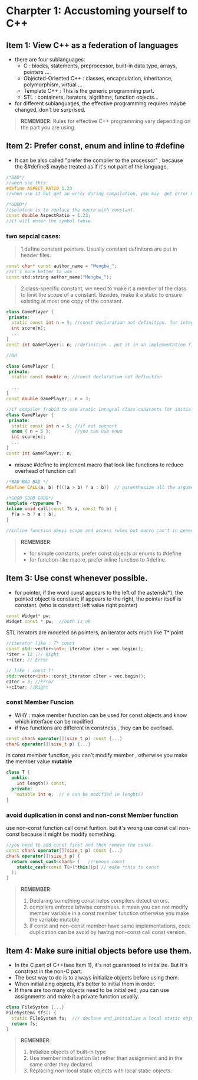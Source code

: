 # Charpter 1:  Accustoming yourself to C++

## Item 1: View C++ as a federation of languages
- there are four sublanguages: 
  - C : blocks, statements, preprocessor, built-in data type, arrays, pointers ...
  - Objected-Oriented C++ : classes, encapsulation, inheritance, polymorphism, virtual ...
  - Template C++ : This is the generic programming part. 
  - STL : containers, iterators, algrithms, function objects...
- for different sublanguages, the effective programming requires maybe changed, don't be surprised.
> **REMEMBER**: Rules for effective C++ programming vary depending on the part you are using.

## Item 2: Prefer const, enum and inline to #define
- It can be also called "prefer the complier to the processor" , because the $#define$ maybe treated as if it's not part of the language.
```cpp
/*BAD*/
//when use this:
#define ASPECT_RATIO 1.23
//when use it but get an error during compilation, you may  get error message about 1.23 rather ASPECT_RATIO. if it's not define in local file ,you maybe confused about that.

/*GOOD*/
//solution is to replace the macro with constant.
const double AspectRatio = 1.23;
//it will enter the symbol table.
```
### two sepcial cases:
> 1.define constant pointers. Usually constant definitons are put in header files. 
```cpp
const char* const author_name = "Mengbw_";
//it's more better to use :
const std:string author_name("Mengbw_");
```
> 2.class-specific constant, we need to make it a member of the class to limit the scope of a constant. Besides, make it a static to ensure existing at most one copy of the constant.  
```cpp
class GamePlayer {
 private:
  static const int n = 5; //const declaration not definition. for integral type can only have declaration if not get it's address
  int score[n];
  ...
}
const int GamePlayer:: n; //definition . put it in an implementation file not a header file.

//OR

class GamePlayer {
 private:
  static const double n; //const declaration not definition

  ...
}
const double GamePlayer:: n = 3;

//if compiler frobid to use static integral class constants for initial values for in-class specification, use enum
class GamePlayer {
 private:
  static const int n = 5; //if not support
  enum { n = 5 };         //you can use enum
  int score[n];
  ...
}
const int GamePlayer:: n;
```
- misuse #define to implement macro that look like functions to reduce overhead of function call
```cpp
/*BAD BAD BAD */
#define CALL(a, b) f(((a > b) ? a : b))  // parenthesize all the arguments in the macro body

/*GOOD GOOD GOOD*/
template <typename T>
inline void call(const T& a, const T& b) {
  f(a > b ? a : b);
}

//inline function obeys scope and access rules but macro can't in general.
```

> **REMEMBER**: 
> - for simple constants, prefer const objects or enums to #define
> - for function-like macro, prefer inline function to #define.

## Item 3: Use const whenever possible.
- for pointer, if the word const appears to the left of the asterisk(*), the pointed object is constant; if appears to the right, the pointer itself is constant. (who is constant: left value right pointer)
```cpp
const Widget* pw;
Widget const * pw;  //both is ok
```
STL iterators are modeled on pointers, an iterator acts much like T* point
```cpp
//iterator like : T* const
const std::vector<int>::iterator iter = vec.begin();
*iter = 12 ;// Right
++iter; // Error

// like : const T*
std::vector<int>::const_iterator cIter = vec.begin();
cIter = 3; //Error
++cIter; //Right
```
### const Member Funcion
- WHY : make member function can be used for const objects and know which interface can be modified. 
- if two functions are different in constness , they can be overload.
```cpp
const char& operator[](size_t p) const {...}
char& operator[](size_t p) {...}
```
in const member function, you can't modify member , otherwise you make the member value **mutable**
```cpp
class T {
  public:
    int length() const;
  private:
    mutable int e;  // e can be modified in lenght() 
}
```
### avoid duplication in const and non-const Member function
use non-const function call const funtion. 
but it's wrong use const call non-const because it might be modify something.

```cpp
//you need to add const first and then remove the const.
const char& operator[](size_t p) const {...}
char& operator[](size_t p) {
  return const_cast<char&> (   //remove const
    static_cast<const T&>(*this)[p] // make *this to const
  );
}
```
> **REMEMBER**: 
> 1. Declaring something const helps compilers detect errors.
> 2. compilers enforce bitwise constness. it mean you can not modify member variable in a const member function otherwise you make the variable mutable
> 3. if const and non-const member have same implementations, code duplication can be avoid by having non-const call const version.


## Item 4: Make sure initial objects before use them.
- In the C part of C++(see Item 1), it's not guaranteed to initialize. But It's constrast in the non-C part.
- The best way to do is to always initialize objects before using them.
- When initializing objects, it's better to initial them in order.
- If there are too many objects need to be initialized, you can use assignments and make it a private function usually.

```cpp
class FileSystem {...}
FileSystem& tfs() {
  static FileSystem fs;  /// declare and initialize a local static object.
  return fs;
}
```
> **REMENBER**:
> 1. Initialize objects of built-in type
> 2. Use member initialization list rather than assignment and in the same order they declared.
> 3. Replacing non-local static objects with local static objects.